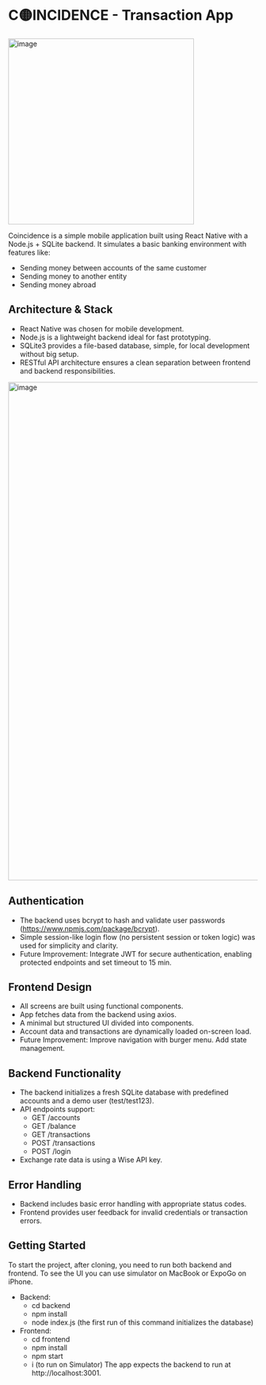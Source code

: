 # C🟡INCIDENCE - Transaction App

<img width="375" alt="image" src="https://github.com/user-attachments/assets/f2068fbb-d233-4a46-9030-32817c796f5c" />


Coincidence is a simple mobile application built using React Native with a Node.js + SQLite backend. It simulates a basic banking environment with features like:

- Sending money between accounts of the same customer
- Sending money to another entity
- Sending money abroad

## Architecture & Stack

- React Native was chosen for mobile development.
- Node.js is a lightweight backend ideal for fast prototyping.
- SQLite3 provides a file-based database, simple, for local development without big setup.
- RESTful API architecture ensures a clean separation between frontend and backend responsibilities.

<img width="1005" alt="image" src="https://github.com/user-attachments/assets/1f91c2e0-2f65-402e-bf55-cafb9398fcfe" />



## Authentication

- The backend uses bcrypt to hash and validate user passwords (https://www.npmjs.com/package/bcrypt).
- Simple session-like login flow (no persistent session or token logic) was used for simplicity and clarity.
- Future Improvement: Integrate JWT for secure authentication, enabling protected endpoints and set timeout to 15 min.

## Frontend Design

- All screens are built using functional components.
- App fetches data from the backend using axios.
- A minimal but structured UI divided into components.
- Account data and transactions are dynamically loaded on-screen load.
- Future Improvement: Improve navigation with burger menu. Add state management.

## Backend Functionality

- The backend initializes a fresh SQLite database with predefined accounts and a demo user (test/test123).
- API endpoints support:
  - GET /accounts
  - GET /balance
  - GET /transactions
  - POST /transactions
  - POST /login
- Exchange rate data is using a Wise API key.

## Error Handling

- Backend includes basic error handling with appropriate status codes.
- Frontend provides user feedback for invalid credentials or transaction errors.

## Getting Started

To start the project, after cloning, you need to run both backend and frontend. To see the UI you can use simulator on MacBook or ExpoGo on iPhone.

- Backend:
  - cd backend
  - npm install
  - node index.js (the first run of this command initializes the database)
- Frontend:
  - cd frontend
  - npm install
  - npm start
  - i (to run on Simulator)
    The app expects the backend to run at http://localhost:3001.
